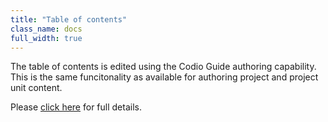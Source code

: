 ```yaml
---
title: "Table of contents"
class_name: docs
full_width: true
---
```


The table of contents is edited using the Codio Guide authoring capability. This is the same funcitonality as available for authoring project and project unit content. 

Please [click here](/docs/content/authoring/toc/) for full details.
